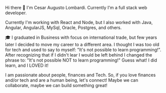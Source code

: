 Hi there 👋
I'm Cesar Augusto Lombardi. Currently I'm a full stack web developer.

Currently I'm working with React and Node, but I also worked with Java, Angular, AngularJS, MySql, Oracle, Postgres, and others.

🎓 I graduated in Business with focus on international trade, but few years later I decided to move my career to a different area.
I thought I was too old for tech and used to say to myself: "It's not possible to learn programming!". 
After recognizing that if I didn't lear I would be left behind I changed the phrase to: "It's not possible NOT to learn programming!"
Guess what! I did learn, and I LOVED it!

I am passionate about people, finances and Tech.
So, if you love finances and/or tech and are a human being, let's connect! 
Maybe we can collaborate, maybe we can build something great!

<!---
cesarlombardi/cesarlombardi is a ✨ special ✨ repository because its `README.md` (this file) appears on your GitHub profile.
You can click the Preview link to take a look at your changes.
--->
